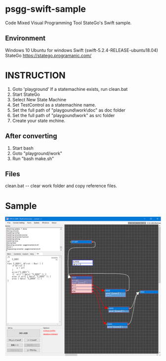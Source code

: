 # psgg-swift-sample

Code Mixed Visual Programming Tool StateGo's Swift sample.

## Environment

Windows 10 
Ubuntu for windows 
Swift (swift-5.2.4-RELEASE-ubuntu18.04)  
StateGo https://statego.programanic.com/ 

# INSTRUCTION

1. Goto 'playground'
   If a statemachine exists, run clean.bat
2. Start StateGo
3. Select New State Machine
4. Set TestControl as a statemachine name.
5. Set the full path of "playgound\work\doc" as doc folder
6. Set the full path of "playgound\work"     as src folder
7. Create your state mchine.

## After converting

1. Start bash
2. Goto "playground/work"
3. Run "bash make.sh"

## Files 

clean.bat -- clear work folder and copy reference files.

# Sample

![](https://raw.githubusercontent.com/NNNIC/psgg-swift-sample/master/wiki/test1.png)
